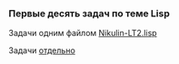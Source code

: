 ### Первые десять задач по теме Lisp

Задачи одним файлом [Nikulin-LT2.lisp](Nikulin-LT2.lisp)

Задачи [отдельно](/tasks)